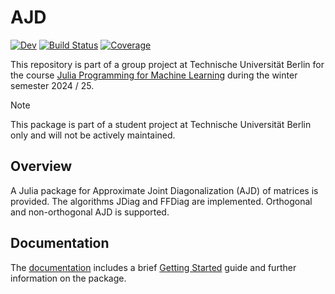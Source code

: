 # AJD

[![Dev](https://img.shields.io/badge/docs-dev-blue.svg)](https://muehlefeldt.github.io/AJD.jl/dev/)
[![Build Status](https://github.com/gericke-n/AJD.jl/actions/workflows/CI.yml/badge.svg?branch=master)](https://github.com/gericke-n/AJD.jl/actions/workflows/CI.yml?query=branch%3Amaster)
[![Coverage](https://codecov.io/gh/muehlefeldt/AJD.jl/branch/master/graph/badge.svg)](https://codecov.io/gh/muehlefeldt/AJD.jl)

This repository is part of a group project at Technische Universität Berlin for the course [Julia Programming for Machine Learning](https://adrianhill.de/julia-ml-course/) during the winter semester 2024 / 25.

> [!NOTE]
> This package is part of a student project at Technische Universität Berlin only and will not be actively maintained.

## Overview

A Julia package for Approximate Joint Diagonalization (AJD) of matrices is provided. The algorithms JDiag and FFDiag are implemented. Orthogonal and non-orthogonal AJD is supported. 

## Documentation

The [documentation](https://muehlefeldt.github.io/AJD.jl/dev/) includes a brief [Getting Started](https://muehlefeldt.github.io/AJD.jl/dev/getting-started/) guide and further information on the package.

